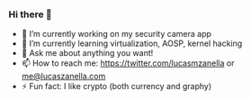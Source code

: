 ### Hi there 👋

- 🔭 I’m currently working on my security camera app
- 🌱 I’m currently learning virtualization, AOSP, kernel hacking
- 💬 Ask me about anything you want!
- 📫 How to reach me: https://twitter.com/lucasmzanella or me@lucaszanella.com
- ⚡ Fun fact: I like crypto (both currency and graphy)

